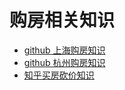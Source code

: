 # 购房相关知识

- [github 上海购房知识](https://github.com/ayuer/shanghai_house_knowledge)
- [github 杭州购房知识](https://github.com/houshanren/hangzhou_house_knowledge)
- [知乎买房砍价知识](https://zhuanlan.zhihu.com/p/53571688?utm_source=wechat_session&utm_medium=social&utm_oi=703241912194174976&wechatShare=1&s_r=0)
